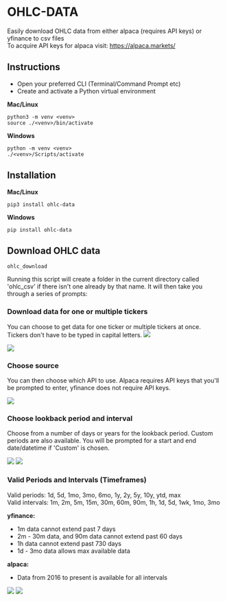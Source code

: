 # OHLC-DATA

Easily download OHLC data from either alpaca (requires API keys) or yfinance to csv files<br>
To acquire API keys for alpaca visit:
https://alpaca.markets/

## Instructions
- Open your preferred CLI (Terminal/Command Prompt etc)
- Create and activate a Python virtual environment

**Mac/Linux**<br>
	
	python3 -m venv <venv>
	source ./<venv>/bin/activate
	
**Windows**<br>
	
	python -m venv <venv>
	./<venv>/Scripts/activate

## Installation
**Mac/Linux**<br>

	pip3 install ohlc-data
	
**Windows**<br>

	pip install ohlc-data
	
## Download OHLC data
	ohlc_download

Running this script will create a folder in the current directory called 'ohlc_csv' if there isn't one already by that name. It will then take you through a series of prompts:<br>


### Download data for one or multiple tickers
You can choose to get data for one ticker or multiple tickers at once. Tickers don't have to be typed in capital letters.
<img src='./example_pics/choose_tickers.png'/>

<img src='./example_pics/tickers.png'/>

### Choose source
You can then choose which API to use. Alpaca requires API keys that you'll be prompted to enter, yfinance does not require API keys.<br>

<img src='./example_pics/source_select.png'/>

### Choose lookback period and interval
Choose from a number of days or years for the lookback period. Custom periods are also available. You will be prompted for a start and end date/datetime if 'Custom' is chosen.

<img src='./example_pics/lookback.png'/>
<img src='./example_pics/days.png'/>

### Valid Periods and Intervals (Timeframes)
Valid periods: 1d, 5d, 1mo, 3mo, 6mo, 1y, 2y, 5y, 10y, ytd, max<br>
Valid intervals: 1m, 2m, 5m, 15m, 30m, 60m, 90m, 1h, 1d, 5d, 1wk, 1mo, 3mo<br> 

**yfinance:**<br>
	
- 1m data cannot extend past 7 days
- 2m - 30m data, and 90m data cannot extend past 60 days
- 1h data cannot extend past 730 days
- 1d - 3mo data allows max available data
	
**alpaca:**<br>
	
- Data from 2016 to present is available for all intervals

<img src='./example_pics/interval_select.png'/>
<img src='./example_pics/success.png'/>








